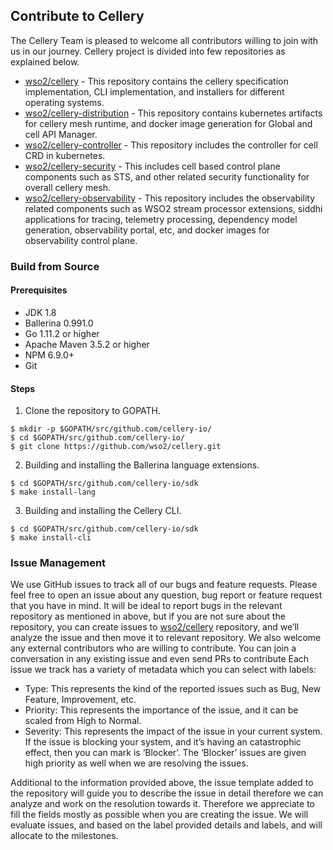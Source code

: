 ## Contribute to Cellery
The Cellery Team is pleased to welcome all contributors willing to join with us in our journey. 
Cellery project is divided into few repositories as explained below. 
- [wso2/cellery](https://github.com/wso2/cellery/) - This repository contains the cellery specification 
implementation, 
CLI implementation, and installers for different operating systems.  
- [wso2/cellery-distribution](https://github.com/wso2/cellery-distribution/) - This repository contains kubernetes 
artifacts 
for cellery mesh runtime, and docker image generation for Global and cell API Manager.   
- [wso2/cellery-controller](https://github.com/wso2/cellery-controller/) - This repository includes the 
controller 
for cell CRD in kubernetes.  
- [wso2/cellery-security](https://github.com/wso2/cellery-security) - This includes cell based control plane 
components such as STS, and other related security functionality for overall cellery mesh.  
- [wso2/cellery-observability](https://github.com/wso2/cellery-observability) - This repository includes the 
observability related components such as WSO2 stream processor extensions, siddhi applications for tracing, telemetry 
processing, dependency model generation, observability portal, etc, and docker images for observability control plane.  

### Build from Source

#### Prerequisites 
- JDK 1.8 
- Ballerina 0.991.0 
- Go 1.11.2 or higher
- Apache Maven 3.5.2 or higher
- NPM 6.9.0+
- Git

#### Steps
1. Clone the repository to GOPATH.
```
$ mkdir -p $GOPATH/src/github.com/cellery-io/
$ cd $GOPATH/src/github.com/cellery-io/
$ git clone https://github.com/wso2/cellery.git
```
2. Building and installing the Ballerina language extensions.
```
$ cd $GOPATH/src/github.com/cellery-io/sdk
$ make install-lang
```
3. Building and installing the Cellery CLI.
```
$ cd $GOPATH/src/github.com/cellery-io/sdk
$ make install-cli
```

### Issue Management
We use GitHub issues to track all of our bugs and feature requests. Please feel free to open an issue about any 
question, bug report or feature request that you have in mind. It will be ideal to report bugs in the relevant 
repository as mentioned in above, but if you are not sure about the repository, you can create issues to [wso2/cellery](https://github.com/wso2/cellery/issues) 
repository, and we’ll analyze the issue and then move it to relevant repository. 
We also welcome any external contributors who are willing to contribute. You can join a conversation in any existing issue and even send PRs to contribute
Each issue we track has a variety of metadata which you can select with labels:

- Type: This represents the kind of the reported issues such as Bug, New Feature, Improvement, etc. 
- Priority: This represents the importance of the issue, and it can be scaled from High to Normal.
- Severity: This represents the impact of the issue in your current system. If the issue is blocking your system, 
and it’s having an catastrophic effect, then you can mark is ‘Blocker’. The ‘Blocker’ issues are given high priority 
as well when we are resolving the issues. 

Additional to the information provided above, the issue template added to the repository will guide you to describe 
the issue in detail therefore we can analyze and work on the resolution towards it. Therefore we appreciate to fill the 
fields mostly as possible when you are creating the issue. We will evaluate issues, and based on the label provided 
details and labels, and will allocate to the milestones. 

